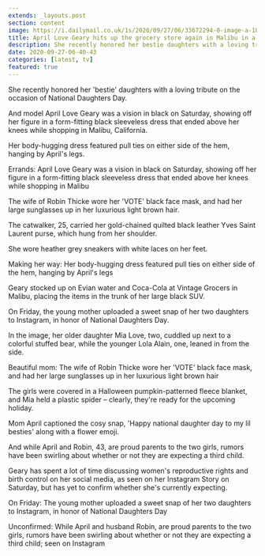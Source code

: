 ```yaml
---
extends: _layouts.post
section: content
image: https://i.dailymail.co.uk/1s/2020/09/27/06/33672294-0-image-a-105_1601184011452.jpg 
title: April Love Geary hits up the grocery store again in Malibu in a skintight LBD showing off her curves 
description: She recently honored her bestie daughters with a loving tribute on the occasion of National Daughters Day.  
date: 2020-09-27-06-40-43 
categories: [latest, tv] 
featured: true 
--- 
```

She recently honored her 'bestie' daughters with a loving tribute on the occasion of National Daughters Day. 

And model April Love Geary was a vision in black on Saturday, showing off her figure in a form-fitting black sleeveless dress that ended above her knees while shopping in Malibu, California.

Her body-hugging dress featured pull ties on either side of the hem, hanging by April's legs. 

Errands: April Love Geary was a vision in black on Saturday, showing off her figure in a form-fitting black sleeveless dress that ended above her knees while shopping in Malibu

The wife of Robin Thicke wore her 'VOTE' black face mask, and had her large sunglasses up in her luxurious light brown hair.   

The catwalker, 25, carried her gold-chained quilted black leather Yves Saint Laurent purse, which hung from her shoulder.

She wore heather grey sneakers with white laces on her feet.  

Making her way: Her body-hugging dress featured pull ties on either side of the hem, hanging by April's legs

Geary stocked up on Evian water and Coca-Cola at Vintage Grocers in Malibu, placing the items in the trunk of her large black SUV. 

On Friday, the young mother uploaded a sweet snap of her two daughters to Instagram, in honor of National Daughters Day.

In the image, her older daughter Mia Love, two, cuddled up next to a colorful stuffed bear, while the younger Lola Alain, one, leaned in from the side. 

Beautiful mom: The wife of Robin Thicke wore her 'VOTE' black face mask, and had her large sunglasses up in her luxurious light brown hair

The girls were covered in a Halloween pumpkin-patterned fleece blanket, and Mia held a plastic spider – clearly, they're ready for the upcoming holiday. 

Mom April captioned the cosy snap, 'Happy national daughter day to my lil besties' along with a flower emoji. 

And while April and Robin, 43, are proud parents to the two girls, rumors have been swirling about whether or not they are expecting a third child. 

 Geary has spent a lot of time discussing women's reproductive rights and birth control on her social media, as seen on her Instagram Story on Saturday, but has yet to confirm whether she's currently expecting.

On Friday: The young mother uploaded a sweet snap of her two daughters to Instagram, in honor of National Daughters Day

Unconfirmed: While April and husband Robin, are proud parents to the two girls, rumors have been swirling about whether or not they are expecting a third child; seen on Instagram

